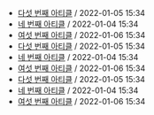 - [다섯 번째 아티클](/home/runner/work/newsletter_awesome_articles/newsletter_awesome_articles/archive/1/fifth.yaml) / 2022-01-05 15:34
- [네 번째 아티클](/home/runner/work/newsletter_awesome_articles/newsletter_awesome_articles/archive/1/fourth.yaml) / 2022-01-04 15:34
- [여섯 번째 아티클](/home/runner/work/newsletter_awesome_articles/newsletter_awesome_articles/archive/1/sixth.yaml) / 2022-01-06 15:34
- [다섯 번째 아티클](/home/runner/work/newsletter_awesome_articles/newsletter_awesome_articles/archive/2/fifth.yaml) / 2022-01-05 15:34
- [네 번째 아티클](/home/runner/work/newsletter_awesome_articles/newsletter_awesome_articles/archive/2/fourth.yaml) / 2022-01-04 15:34
- [여섯 번째 아티클](/home/runner/work/newsletter_awesome_articles/newsletter_awesome_articles/archive/2/sixth.yaml) / 2022-01-06 15:34
- [다섯 번째 아티클](archive/3/fifth.yaml) / 2022-01-05 15:34
- [네 번째 아티클](archive/3/fourth.yaml) / 2022-01-04 15:34
- [여섯 번째 아티클](archive/3/sixth.yaml) / 2022-01-06 15:34
